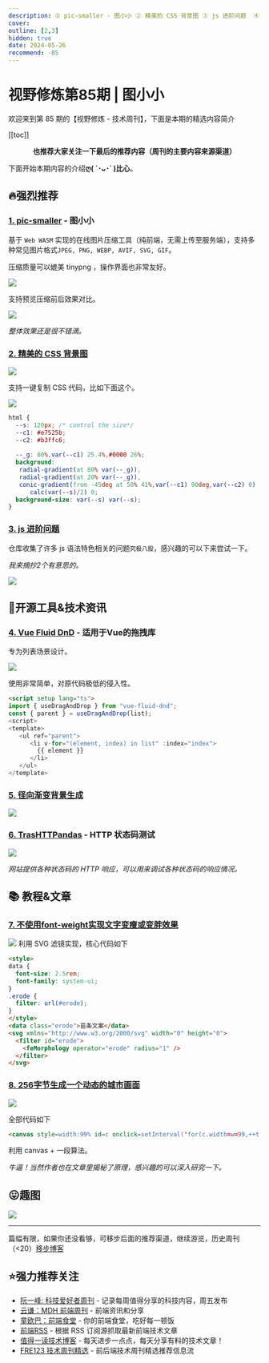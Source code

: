 ```yaml
---
description: ① pic-smaller - 图小小 ② 精美的 CSS 背景图 ③ js 进阶问题  ④ Vue Fluid DnD - 适用于Vue的拖拽库 ⑤ 径向渐变背景生成 ⑥ TrasHTTPandas - HTTP 状态码测试 ⑦ 不使用font-weight实现文字变瘦或变胖效果 ⑧ 256字节生成一个动态的城市画面
cover: 
outline: [2,3]
hidden: true
date: 2024-05-26
recommend: -85
---
```


# 视野修炼第85期 | 图小小

欢迎来到第 85 期的【视野修炼 - 技术周刊】，下面是本期的精选内容简介

[[toc]]

<center>

**​也推荐大家关注一下最后的推荐内容（周刊的主要内容来源渠道）**

</center>

下面开始本期内容的介绍**ღ( ´･ᴗ･` )比心**。

## 🔥强烈推荐
### [1. pic-smaller](https://github.com/joye61/pic-smaller) - 图小小

基于 `Web WASM` 实现的在线图片压缩工具（纯前端，无需上传至服务端），支持多种常见图片格式`JPEG, PNG, WEBP, AVIF, SVG, GIF`。

压缩质量可以媲美 tinypng ，操作界面也非常友好。

![](https://cdn.upyun.sugarat.top/mdImg/sugar/ef4a713ba18cd82251c45cd1e4c92aeb)

支持预览压缩前后效果对比。

![](https://cdn.upyun.sugarat.top/mdImg/sugar/470ad7b6ea086f94a8578e1e4bdd78ae)

*整体效果还是很不错滴。*

### [2. 精美的 CSS 背景图](https://css-pattern.com/)

![](https://cdn.upyun.sugarat.top/mdImg/sugar/49aa0c4ef47d9fbf63e9f65a1df51af7)

支持一键复制 CSS 代码，比如下面这个。

![](https://cdn.upyun.sugarat.top/mdImg/sugar/9a6a745c2377de71c14c732a66f4c951)
```css
html {
  --s: 120px; /* control the size*/
  --c1: #e7525b;
  --c2: #b3ffc6;
  
  --_g: 80%,var(--c1) 25.4%,#0000 26%;
  background:
   radial-gradient(at 80% var(--_g)),
   radial-gradient(at 20% var(--_g)),
   conic-gradient(from -45deg at 50% 41%,var(--c1) 90deg,var(--c2) 0) 
      calc(var(--s)/2) 0;
  background-size: var(--s) var(--s);
}
```

### [3. js 进阶问题](https://github.com/lydiahallie/javascript-questions/blob/master/zh-CN/README-zh_CN.md) 

仓库收集了许多 js 语法特色相关的问题`究极八股`，感兴趣的可以下来尝试一下。

*我来摘抄2个有意思的。*

![](https://cdn.upyun.sugarat.top/mdImg/sugar/bd6add75cec5827325399de4520ffbb4)

## 🔧开源工具&技术资讯
### [4. Vue Fluid DnD](https://vue-fluid-dnd.netlify.app/) - 适用于Vue的拖拽库
专为列表场景设计。

![](https://cdn.upyun.sugarat.top/mdImg/sugar/0de323304199f533c02ae61144bc103f)

使用非常简单，对原代码极低的侵入性。

```html
<script setup lang="ts">
import { useDragAndDrop } from "vue-fluid-dnd";
const { parent } = useDragAndDrop(list);
<script>
<template>
   <ul ref="parent">
      <li v-for="(element, index) in list" :index="index">
        {{ element }}
      </li>
   </ul>
</template>
```
### [5. 径向渐变背景生成](https://gradientor.app/)

![](https://cdn.upyun.sugarat.top/mdImg/sugar/34707f12055f0478b3ff7b9a11f2a49a)

### [6. TrasHTTPandas](https://httpraccoons.com/) - HTTP 状态码测试

![](https://cdn.upyun.sugarat.top/mdImg/sugar/7594f83f5b519483c84d8fc6b3ab14b3)

*网站提供各种状态码的 HTTP 响应，可以用来调试各种状态码的响应情况。*

## 📚 教程&文章
### [7. 不使用font-weight实现文字变瘦或变胖效果](https://www.zhangxinxu.com/wordpress/2024/05/svg-femorphology-font-weight-thin-stretch/)

![](https://cdn.upyun.sugarat.top/mdImg/sugar/be462602a6c0d70ebffa035bea5596a1)
利用 SVG 滤镜实现，核心代码如下
```html
<style>
data {
  font-size: 2.5rem;
  font-family: system-ui;
}
.erode {
  filter: url(#erode);
}
</style>
<data class="erode">苗条文案</data>
<svg xmlns="http://www.w3.org/2000/svg" width="0" height="0">
  <filter id="erode">
    <feMorphology operator="erode" radius="1" />
  </filter>
</svg>
```
### [8. 256字节生成一个动态的城市画面](https://frankforce.com/city-in-a-bottle-a-256-byte-raycasting-system/)

![](https://cdn.upyun.sugarat.top/mdImg/sugar/19a22f35181f1b1be0440b7da1691a64)

全部代码如下
```html
<canvas style=width:99% id=c onclick=setInterval('for(c.width=w=99,++t,i=6e3;i--;c.getContext`2d`.fillRect(i%w,i/w|0,1-d*Z/w+s,1))for(a=i%w/50-1,s=b=1-i/4e3,X=t,Y=Z=d=1;++Z<w&(Y<6-(32<Z&27<X%w&&X/9^Z/8)*8%46||d|(s=(X&Y&Z)%3/Z,a=b=1,d=Z/w));Y-=b)X+=a',t=9)>
```

利用 canvas + 一段算法。

*牛逼！当然作者也在文章里揭秘了原理，感兴趣的可以深入研究一下。*

## 😛趣图
![](https://cdn.upyun.sugarat.top/mdImg/sugar/2a981a4ae1bb1a1ea755b8dac2ee22bb)

---

篇幅有限，如果你还没看够，可移步后面的推荐渠道，继续游览，历史周刊（<20）[移步博客](https://sugarat.top/weekly/index.html)

## ⭐️强力推荐关注

* [阮一峰: 科技爱好者周刊](https://www.ruanyifeng.com/blog/archives.html) - 记录每周值得分享的科技内容，周五发布
* [云谦：MDH 前端周刊](https://sorrycc.com/mdh/) - 前端资讯和分享
* [童欧巴：前端食堂](https://github.com/Geekhyt/weekly) - 你的前端食堂，吃好每一顿饭
* [前端RSS](https://fed.chanceyu.com/) - 根据 RSS 订阅源抓取最新前端技术文章
* [值得一读技术博客](https://daily-blog.chlinlearn.top/) - 每天进步一点点，每天分享有料的技术文章！
* [FRE123 技术周刊精选](https://www.fre123.com/weekly) - 前后端技术周刊精选推荐信息流
